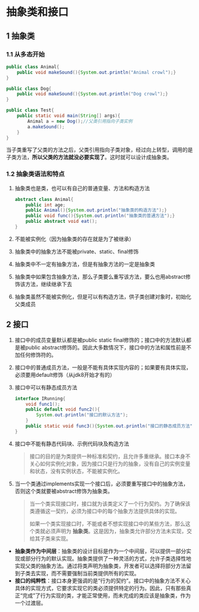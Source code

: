 # 抽象类和接口



## 1 抽象类 

### 1.1 从多态开始

```java
public class Animal{
    public void makeSound(){System.out.println("Animal crowl");}
}

public class Dog{
    public void makeSound(){System.out.println("Dog crowl");}
}

public class Test{
    public static void main(String[] args){
        Animal a = new Dog();//父类引用指向子类实例
        a.makeSound();
    }
}
```

当子类重写了父类的方法之后，父类引用指向子类对象，经过向上转型，调用的是子类方法，**所以父类的方法就没必要实现了**。这时就可以设计成抽象类。

### 1.2 抽象类语法和特点

1. 抽象类也是类，也可以有自己的普通变量、方法和构造方法

   ```Java
   abstract class Animal{
       public int age;
       public Animal(){System.out.println("抽象类的构造方法");}
       public void func(){System.out.println("抽象类的普通方法");}
       public abstract void eat();
   }
   ```

2. 不能被实例化（因为抽象类的存在就是为了被继承）

3. 抽象类中的抽象方法不能被private、static、final修饰

4. 抽象类中不一定有抽象方法，但是有抽象方法的一定是抽象类

5. 抽象类中如果包含抽象方法，那么子类要么重写该方法，要么也用abstract修饰该方法，继续继承下去

6. 抽象类虽然不能被实例化，但是可以有构造方法，供子类创建对象时，初始化父类成员

## 2 接口

1. 接口中的成员变量默认都是被public static final修饰的；接口中的方法默认都是被public abstract修饰的。因此大多数情况下，接口中的方法和属性前是不加任何修饰符的。

2. 接口中的普通成员方法，一般是不能有具体实现内容的；如果要有具体实现，必须要用default修饰（从jdk8开始才有的）

3. 接口中可以有静态成员方法

   ```Java
   interface IRunning{
       void func1();
       public default void func2(){
           System.out.println("接口的默认方法");
       }
       public static void func3(){System.out.println("接口的静态成员方法");}
   }
   ```

4. 接口中不能有静态代码块、示例代码块及构造方法

   > 接口的目的是为类提供一种标准和契约，且允许多重继承。接口本身不关心如何实例化对象，因为接口只是行为的抽象，没有自己的实例变量和状态，没有实例状态，不能被实例化。

5. 当一个类通过implements实现一个接口后，必须要重写接口中的抽象方法， 否则这个类就要被abstract修饰为抽象类。

   > 当一个类实现接口时，接口就为该类定义了一个行为契约。为了确保该类遵循这一契约，必须为接口中的每个抽象方法提供具体的实现。
   >
   > 如果一个类实现接口时，不能或者不想实现接口中的某些方法，那么这个类就必须声明为 **抽象类**。这是因为，抽象类允许部分方法未实现，交给其子类来实现。





- **抽象类作为中间层**：抽象类的设计目标是作为一个中间层，可以提供一部分实现或部分行为的默认实现。抽象类提供了一种灵活的方式，允许子类选择性地实现父类的抽象方法。通过将类声明为抽象类，开发者可以选择将部分方法留到子类去实现，而不需要强制当前类提供所有的实现。
- **接口的纯粹性**：接口本身更强调的是“行为的契约”。接口中的抽象方法不关心具体的实现方式，它要求实现它的类必须提供特定的行为。因此，只有那些真正“完成”了行为实现的类，才能正常使用，而未完成的类应该是抽象类，作为一个过渡层。